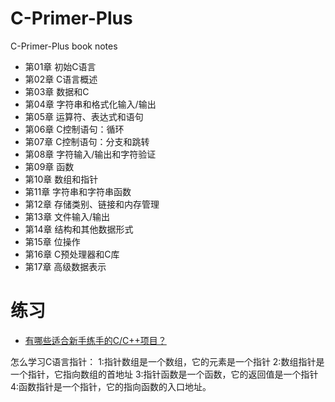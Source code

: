 # C-Primer-Plus
C-Primer-Plus book notes

* 第01章 初始C语言
* 第02章 C语言概述
* 第03章 数据和C
* 第04章 字符串和格式化输入/输出
* 第05章 运算符、表达式和语句
* 第06章 C控制语句：循环
* 第07章 C控制语句：分支和跳转
* 第08章 字符输入/输出和字符验证
* 第09章 函数
* 第10章 数组和指针
* 第11章 字符串和字符串函数
* 第12章 存储类别、链接和内存管理
* 第13章 文件输入/输出
* 第14章 结构和其他数据形式
* 第15章 位操作
* 第16章 C预处理器和C库
* 第17章 高级数据表示

# 练习
* [有哪些适合新手练手的C/C++项目？](https://zhuanlan.zhihu.com/p/23047091)

怎么学习C语言指针：
1:指针数组是一个数组，它的元素是一个指针
2:数组指针是一个指针，它指向数组的首地址
3:指针函数是一个函数，它的返回值是一个指针
4:函数指针是一个指针，它的指向函数的入口地址。